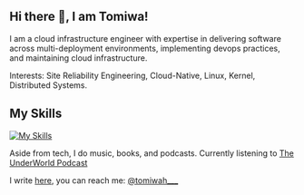 ## Hi there 👋, I am Tomiwa!
I am a cloud infrastructure engineer with expertise in delivering software across multi-deployment environments, implementing devops practices, and maintaining cloud infrastructure. 

Interests: Site Reliability Engineering, Cloud-Native, Linux, Kernel, Distributed Systems.

## My Skills
[![My Skills](https://skillicons.dev/icons?i=linux,docker,kubernetes,golang,c,aws,githubactions,jenkins,ansible,prometheus,bash,grafana)](https://skillicons.dev)

Aside from tech, I do music, books, and podcasts. Currently listening to [The UnderWorld Podcast](https://podcasts.apple.com/us/podcast/the-underworld-podcast/id1529370760)

I write [here](https://medium.com/@tomiwaaribisala), you can reach me: [@tomiwah___](https://twitter.com/tomiwah___)
